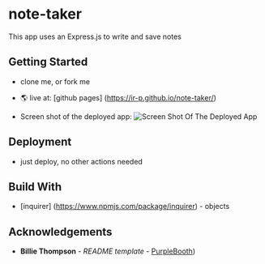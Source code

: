 # note-taker
This app uses an Express.js to write and save notes

## Getting Started

* clone me, or fork me
* 🌎 live at: [github pages] (https://ir-p.github.io/note-taker/)

* Screen shot of the deployed app: ![Screen Shot Of The Deployed App](assets/images/screenshot.jpg)

## Deployment
* just deploy, no other actions needed

## Build With 

* [inquirer] (https://www.npmjs.com/package/inquirer) - objects

## Acknowledgements
* **Billie Thompson** - *README template* - [PurpleBooth](https://github.com/PurpleBooth))